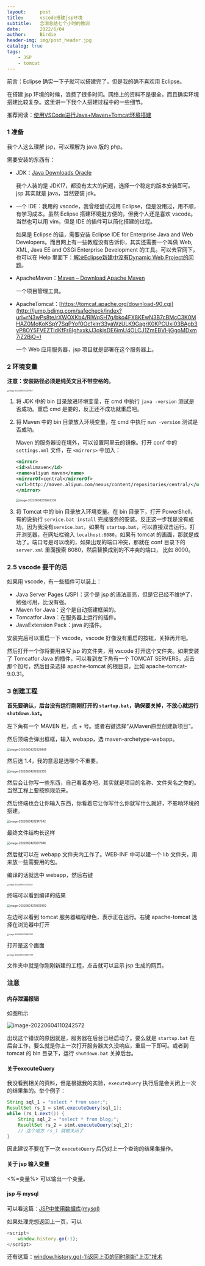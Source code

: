 ```yaml
---
layout:     post
title:      vscode搭建jsp环境
subtitle:   含泪总结七个小时的教训
date:       2022/6/04
author:     Birdie
header-img: img/post_header.jpg
catalog: true
tags:
    - JSP
    - tomcat
---
```


前言：Eclipse 确实一下子就可以搭建完了，但是我的确不喜欢用 Eclipse。

在搭建 jsp 环境的时候，浪费了很多时间。网络上的资料不是很全，而且确实环境搭建比较复杂。这里讲一下我个人搭建过程中的一些细节。

推荐阅读：[使用VSCode进行Java+Maven+Tomcat环境搭建](https://tieba.baidu.com/p/6546145317)

### 1 准备

我个人这么理解 jsp，可以理解为 java 版的 php。

需要安装的东西有：

- JDK：[Java Downloads Oracle](https://www.oracle.com/java/technologies/downloads/)

  我个人装的是 JDK17，都没有太大的问题，选择一个稳定的版本安装即可。jsp 其实就是 java，当然要装 jdk。

- 一个 IDE：我用的 vscode，我曾经尝试过用 Eclipse，但是没用过，用不顺，有学习成本。虽然 Eclipse 搭建环境挺方便的，但我个人还是喜欢 vscode。当然也可以用 vim，但是 IDE 的插件可以简化搭建的过程。

  如果是 Eclipse 的话，需要安装 Eclipse IDE for Enterprise Java and Web Developers。而且网上有一些教程没有告诉你，其实还需要一个叫做 Web, XML, Java EE and OSGi Enterprise Development 的工具。可以去官网下，也可以在 Help 里面下：[解决Eclipse新建中没有Dynamic Web Project的问题](https://blog.csdn.net/qq_29774003/article/details/108023831)。

- ApacheMaven：[Maven – Download Apache Maven](https://maven.apache.org/download.cgi)

  一个项目管理工具。

- ApacheTomcat：[https://tomcat.apache.org/download-90.cgi](http://jump.bdimg.com/safecheck/index?url=rN3wPs8te/rXWOXKb4/RlWqSH7g/bko4FX8KEwN3B7cBMcC3K0MHAZ0MoKoKSpY7SqPYof0Oc1klrr33yaWzULK9GagrK0KPCUxI03BAgb3yP8OY5FVEZTldKfFr8Ighxxk/J3okjsDE6imU4OLCJ1ZmEBVHjGgoMDxm7iZ2BjQ=)

  一个 Web 应用服务器，jsp 项目就是部署在这个服务器上。

### 2 环境变量

**注意：安装路径必须是纯英文且不带空格的。**

<img src="{{site.url}}/img/2022-6-04-vscode搭建jsp环境/image-20220604212207457.png" alt="image-20220604212207457" style="zoom: 33%;" />

1. 将 JDK 中的 bin 目录放进环境变量，在 cmd 中执行 `java -version` 测试是否成功。重启 cmd 是要的，反正还不成功就重启吧。

2. 将 Maven 中的 bin 目录放入环境变量，在 cmd 中执行 `mvn -version` 测试是否成功。

   Maven 的服务器设在境外，可以设置阿里云的镜像。打开 conf 中的 `settings.xml` 文件，在 `<mirrors>` 中加入：

   ```xml
   <mirror>
   <id>alimaven</id>
   <name>aliyun maven</name>
   <mirrorOf>central</mirrorOf>
   <url>http://maven.aliyun.com/nexus/content/repositories/central/</url>
   </mirror>
   ```

   <img src="{{site.url}}/img/2022-6-04-vscode搭建jsp环境/image-20220604205943336.png" alt="image-20220604205943336" style="zoom:50%;" />

3. 将 Tomcat 中的 bin 目录放入环境变量。在 bin 目录下，打开 PowerShell，有的说执行 `service.bat install` 完成服务的安装。反正这一步我是没有成功，因为我没有`service.bat`，如果有 `startup.bat`，可以直接双击运行。打开浏览器，在网址栏输入 `localhost:8080`，如果有 tomcat 的画面，那就是成功了。端口号是可以改的，如果出现的端口冲突，那就在 conf 目录下的 `server.xml` 里面搜索 8080，然后替换成别的不冲突的端口， 比如 8000。

### 2.5 vscode 要干的活

如果用 vscode，有一些插件可以装上：

- Java Server Pages (JSP)：这个是 jsp 的语法高亮，但是它已经不维护了，勉强可用，比没有强。
- Maven for Java：这个是自动搭建框架的。
- Tomcatfor Java：在服务器上运行的插件。
- JavaExtension Pack：java 的插件。

安装完后可以重启一下 vscode，vscode 好像没有重启的按钮，关掉再开吧。

然后打开一个你将要用来写 jsp 的文件夹，用 vscode 打开这个文件夹。如果安装了 Tomcatfor Java 的插件，可以看到左下角有一个 TOMCAT SERVERS，点击那个加号，然后目录选择 apache-tomcat 的根目录，比如 apache-tomcat-9.0.31。

### 3 创建工程

**首先要确认，后台没有运行刚刚打开的 `startup.bat`，确保要关掉，不放心就运行 `shutdown.bat`。**

左下角有一个 MAVEN 栏，点 + 号。或者右键选择“从Maven原型创建新项目”。

然后顶端会弹出框框，输入 webapp，选 maven-archetype-webapp。

<img src="{{site.url}}/img/2022-6-04-vscode搭建jsp环境/image-20220604212528949.png" alt="image-20220604212528949" style="zoom:50%;" />

然后选 1.4，我的意思是选哪个不重要。

<img src="{{site.url}}/img/2022-6-04-vscode搭建jsp环境/image-20220604212622355.png" alt="image-20220604212622355" style="zoom:50%;" />

然后会让你写一些东西，自己看着办吧，其实就是项目的名称、文件夹名之类的。当然工程上要按照规范来。

然后终端也会让你输入东西，你看着它让你写什么你就写什么就好，不影响环境的搭建。

<img src="{{site.url}}/img/2022-6-04-vscode搭建jsp环境/image-20220604212917542.png" alt="image-20220604212917542" style="zoom:50%;" />

最终文件结构长这样

<img src="{{site.url}}/img/2022-6-04-vscode搭建jsp环境/image-20220604213017946.png" alt="image-20220604213017946" style="zoom:50%;" />

然后就可以在 webapp 文件夹内工作了。WEB-INF 中可以建一个 lib 文件夹，用来放一些需要用的包。

编译的话就选中 webapp，然后右键

<img src="{{site.url}}/img/2022-6-04-vscode搭建jsp环境/image-20220604213236521.png" alt="image-20220604213236521" style="zoom: 33%;" />

终端可以看到编译的结果

<img src="{{site.url}}/img/2022-6-04-vscode搭建jsp环境/image-20220604213505992.png" alt="image-20220604213505992" style="zoom:50%;" />

左边可以看到 tomcat 服务器编程绿色，表示正在运行。右键 apache-tomcat 选择在浏览器中打开

<img src="{{site.url}}/img/2022-6-04-vscode搭建jsp环境/image-20220604213605760.png" alt="image-20220604213605760" style="zoom: 33%;" />

打开是这个画面

<img src="{{site.url}}/img/2022-6-04-vscode搭建jsp环境/image-20220604213654444.png" alt="image-20220604213654444" style="zoom: 33%;" />

文件夹中就是你刚刚新建的工程，点击就可以显示 jsp 生成的网页。



### 注意

#### 内存泄漏报错

如图所示

![image-20220604110242572]({{site.url}}/img/2022-6-04-vscode搭建jsp环境/image-20220604110242572.png)

出现这个错误的原因就是，服务器在后台已经启动了。要么就是 `startup.bat` 在后台工作，要么就是你上一次打开服务器太久没响应，重启一下即可。或者到 tomcat 的 bin 目录下，运行 `shutdown.bat` 关掉后台。

#### 关于executeQuery

我没看到相关的资料，但是根据我的实验，`executeQuery` 执行后是会关闭上一次的结果集的。举个例子：

```java
String sql_1 = "select * from user;";
ResultSet rs_1 = stmt.executeQuery(sql_1);
while (rs_1.next()) {
    String sql_2 = "select * from blog;";
	ResultSet rs_2 = stmt.executeQuery(sql_2);
    // 这个地方 rs_1 就被关闭了
}
```

因此建议不要在下一次 `executeQuery` 后仍对上一个查询的结果集操作。

#### 关于 jsp 输入变量

<%=变量%> 可以输出一个变量。

#### jsp 与 mysql

可以看这篇：[JSP中使用数据库(mysql)](https://blog.csdn.net/qq_42907061/article/details/117716103)

如果处理完想返回上一页，可以

```javascript
<script>
    window.history.go(-1);
</script>
```

还有这篇：[window.history.go(-1)返回上页的同时刷新"上页"技术](https://blog.csdn.net/educast/article/details/2895006)